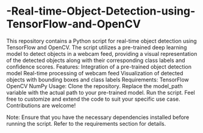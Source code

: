 # -Real-time-Object-Detection-using-TensorFlow-and-OpenCV
This repository contains a Python script for real-time object detection using TensorFlow and OpenCV. The script utilizes a pre-trained deep learning model to detect objects in a webcam feed, providing a visual representation of the detected objects along with their corresponding class labels and confidence scores.
Features:
Integration of a pre-trained object detection model
Real-time processing of webcam feed
Visualization of detected objects with bounding boxes and class labels
Requirements:
TensorFlow
OpenCV
NumPy
Usage:
Clone the repository.
Replace the model_path variable with the actual path to your pre-trained model.
Run the script.
Feel free to customize and extend the code to suit your specific use case. Contributions are welcome!

Note: Ensure that you have the necessary dependencies installed before running the script. Refer to the requirements section for details.
